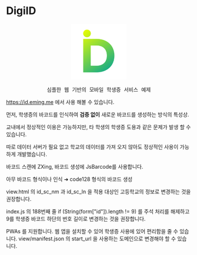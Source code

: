 #  DigiID

<p align="center">
<img  src="https://github.com/Emin-G/DigiID/blob/master/sources/logo.png?raw=true"  alt="DigiID"  width="30%">
</p>

<pre align="center">
심플한 웹 기반의 모바일 학생증 서비스 예제
</pre>

https://id.eming.me 에서 사용 해볼 수 있습니다.

먼저, 학생증의 바코드를 인식하여 **검증 없이** 새로운 바코드를 생성하는 방식의 특성상.

교내에서 정상적인 이용은 가능하지만,
타 학생의 학생증 도용과 같은 문제가 발생 할 수 있습니다.

따로 데이터 서버가 필요 없고 학교의 데이터를 가져 오지 않아도 정상적인 사용이 가능하게 개발했습니다.

바코드 스캔에 ZXing,
바코드 생성에 JsBarcode를 사용합니다.

아무 바코드 형식이나 인식 ➜ code128 형식의 바코드 생성

view.html 의 id_sc_nm 과 id_sc_ln 을 적용 대상인 고등학교의 정보로 변경하는 것을 권장합니다.

index.js 의 188번째 줄 if (String(form["id"]).length != 9) 를 주석 처리를 해제하고 9를 학생증 바코드 하단의 번호 길이로 변경하는 것을 권장합니다.

PWAs 를 지원합니다.
웹 앱을 설치할 수 있어 학생증 사용에 있어 편리함을 줄 수 있습니다.
view/manifest.json 의 start_url 을 사용하는 도메인으로 변경해야 할 수 있습니다.